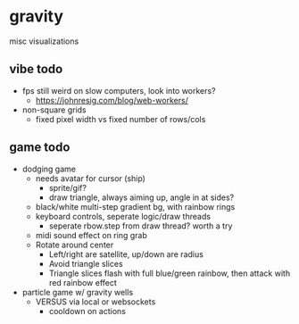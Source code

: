 # gravity

misc visualizations

## vibe todo
- fps still weird on slow computers, look into workers?
  - https://johnresig.com/blog/web-workers/
- non-square grids
  - fixed pixel width vs fixed number of rows/cols

## game todo
- dodging game
  - needs avatar for cursor (ship)
    - sprite/gif?
    - draw triangle, always aiming up, angle in at sides?
  - black/white multi-step gradient bg, with rainbow rings
  - keyboard controls, seperate logic/draw threads
    - seperate rbow.step from draw thread? worth a try
  - midi sound effect on ring grab
  - Rotate around center
    - Left/right are satellite, up/down are  radius
    - Avoid triangle slices
    - Triangle slices flash with full blue/green rainbow, then attack with red rainbow effect
- particle game w/ gravity wells
  - VERSUS via local or websockets
    - cooldown on actions
